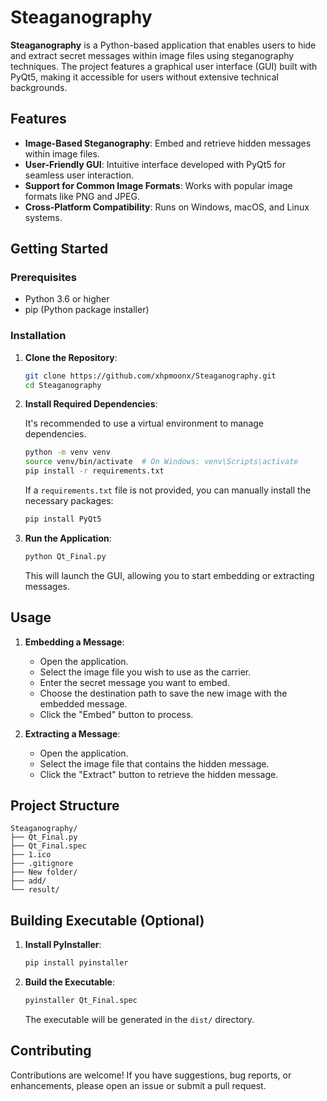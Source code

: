 
# Steaganography

**Steaganography** is a Python-based application that enables users to hide and extract secret messages within image files using steganography techniques. The project features a graphical user interface (GUI) built with PyQt5, making it accessible for users without extensive technical backgrounds.

## Features

- **Image-Based Steganography**: Embed and retrieve hidden messages within image files.
- **User-Friendly GUI**: Intuitive interface developed with PyQt5 for seamless user interaction.
- **Support for Common Image Formats**: Works with popular image formats like PNG and JPEG.
- **Cross-Platform Compatibility**: Runs on Windows, macOS, and Linux systems.

## Getting Started

### Prerequisites

- Python 3.6 or higher
- pip (Python package installer)

### Installation

1. **Clone the Repository**:

   ```bash
   git clone https://github.com/xhpmoonx/Steaganography.git
   cd Steaganography
   ```

2. **Install Required Dependencies**:

   It's recommended to use a virtual environment to manage dependencies.

   ```bash
   python -m venv venv
   source venv/bin/activate  # On Windows: venv\Scripts\activate
   pip install -r requirements.txt
   ```

   If a `requirements.txt` file is not provided, you can manually install the necessary packages:

   ```bash
   pip install PyQt5
   ```

3. **Run the Application**:

   ```bash
   python Qt_Final.py
   ```

   This will launch the GUI, allowing you to start embedding or extracting messages.

## Usage

1. **Embedding a Message**:
   - Open the application.
   - Select the image file you wish to use as the carrier.
   - Enter the secret message you want to embed.
   - Choose the destination path to save the new image with the embedded message.
   - Click the "Embed" button to process.

2. **Extracting a Message**:
   - Open the application.
   - Select the image file that contains the hidden message.
   - Click the "Extract" button to retrieve the hidden message.

## Project Structure

```
Steaganography/
├── Qt_Final.py
├── Qt_Final.spec
├── 1.ico
├── .gitignore
├── New folder/
├── add/
└── result/
```

## Building Executable (Optional)

1. **Install PyInstaller**:

   ```bash
   pip install pyinstaller
   ```

2. **Build the Executable**:

   ```bash
   pyinstaller Qt_Final.spec
   ```

   The executable will be generated in the `dist/` directory.

## Contributing

Contributions are welcome! If you have suggestions, bug reports, or enhancements, please open an issue or submit a pull request.
